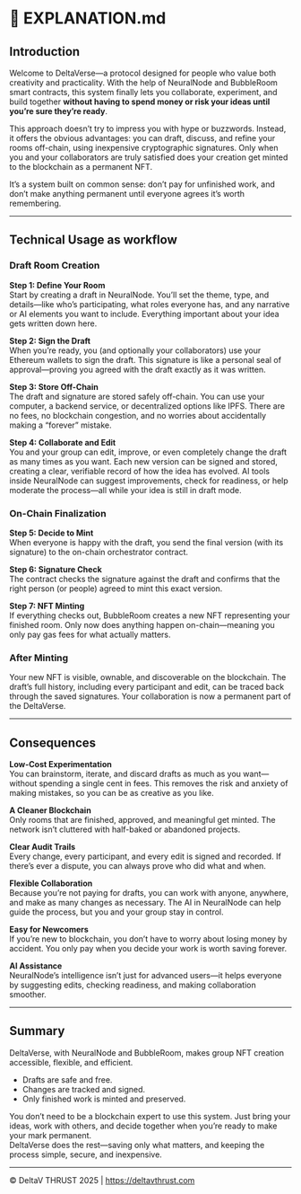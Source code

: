 # 🧠 EXPLANATION.md

## Introduction

Welcome to DeltaVerse—a protocol designed for people who value both creativity and practicality. With the help of NeuralNode and BubbleRoom smart contracts, this system finally lets you collaborate, experiment, and build together **without having to spend money or risk your ideas until you’re sure they’re ready**.

This approach doesn’t try to impress you with hype or buzzwords. Instead, it offers the obvious advantages: you can draft, discuss, and refine your rooms off-chain, using inexpensive cryptographic signatures. Only when you and your collaborators are truly satisfied does your creation get minted to the blockchain as a permanent NFT.

It’s a system built on common sense: don’t pay for unfinished work, and don’t make anything permanent until everyone agrees it’s worth remembering.

---

## Technical Usage as workflow

### Draft Room Creation

**Step 1: Define Your Room**  
Start by creating a draft in NeuralNode. You’ll set the theme, type, and details—like who’s participating, what roles everyone has, and any narrative or AI elements you want to include. Everything important about your idea gets written down here.

**Step 2: Sign the Draft**  
When you’re ready, you (and optionally your collaborators) use your Ethereum wallets to sign the draft. This signature is like a personal seal of approval—proving you agreed with the draft exactly as it was written.

**Step 3: Store Off-Chain**  
The draft and signature are stored safely off-chain. You can use your computer, a backend service, or decentralized options like IPFS. There are no fees, no blockchain congestion, and no worries about accidentally making a “forever” mistake.

**Step 4: Collaborate and Edit**  
You and your group can edit, improve, or even completely change the draft as many times as you want. Each new version can be signed and stored, creating a clear, verifiable record of how the idea has evolved. AI tools inside NeuralNode can suggest improvements, check for readiness, or help moderate the process—all while your idea is still in draft mode.

### On-Chain Finalization

**Step 5: Decide to Mint**  
When everyone is happy with the draft, you send the final version (with its signature) to the on-chain orchestrator contract.

**Step 6: Signature Check**  
The contract checks the signature against the draft and confirms that the right person (or people) agreed to mint this exact version.

**Step 7: NFT Minting**  
If everything checks out, BubbleRoom creates a new NFT representing your finished room. Only now does anything happen on-chain—meaning you only pay gas fees for what actually matters.

### After Minting

Your new NFT is visible, ownable, and discoverable on the blockchain. The draft’s full history, including every participant and edit, can be traced back through the saved signatures. Your collaboration is now a permanent part of the DeltaVerse.

---

## Consequences

**Low-Cost Experimentation**  
You can brainstorm, iterate, and discard drafts as much as you want—without spending a single cent in fees. This removes the risk and anxiety of making mistakes, so you can be as creative as you like.

**A Cleaner Blockchain**  
Only rooms that are finished, approved, and meaningful get minted. The network isn’t cluttered with half-baked or abandoned projects.

**Clear Audit Trails**  
Every change, every participant, and every edit is signed and recorded. If there’s ever a dispute, you can always prove who did what and when.

**Flexible Collaboration**  
Because you’re not paying for drafts, you can work with anyone, anywhere, and make as many changes as necessary. The AI in NeuralNode can help guide the process, but you and your group stay in control.

**Easy for Newcomers**  
If you’re new to blockchain, you don’t have to worry about losing money by accident. You only pay when you decide your work is worth saving forever.

**AI Assistance**  
NeuralNode’s intelligence isn’t just for advanced users—it helps everyone by suggesting edits, checking readiness, and making collaboration smoother.

---

## Summary

DeltaVerse, with NeuralNode and BubbleRoom, makes group NFT creation accessible, flexible, and efficient.  
- Drafts are safe and free.
- Changes are tracked and signed.
- Only finished work is minted and preserved.

You don’t need to be a blockchain expert to use this system. Just bring your ideas, work with others, and decide together when you’re ready to make your mark permanent.  
DeltaVerse does the rest—saving only what matters, and keeping the process simple, secure, and inexpensive.

---

© DeltaV THRUST 2025 | https://deltavthrust.com


